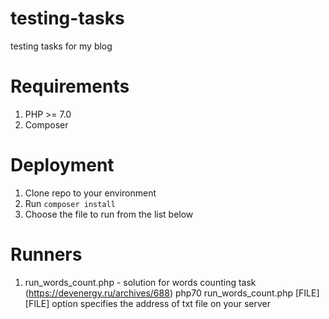 # testing-tasks
testing tasks for my blog

# Requirements
1. PHP >= 7.0
2. Composer

# Deployment
1. Clone repo to your environment
2. Run `composer install`
3. Choose the file to run from the list below

# Runners
1. run_words_count.php - solution for words counting task (https://devenergy.ru/archives/688)
   php70 run_words_count.php [FILE]
   [FILE] option specifies the address of txt file on your server
